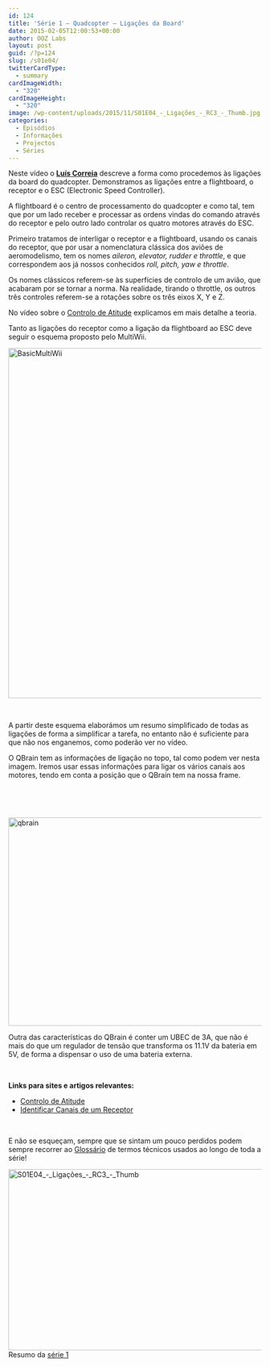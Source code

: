 ```yaml
---
id: 124
title: 'Série 1 — Quadcopter — Ligações da Board'
date: 2015-02-05T12:00:53+00:00
author: OOZ Labs
layout: post
guid: /?p=124
slug: /s01e04/
twitterCardType:
  - summary
cardImageWidth:
  - "320"
cardImageHeight:
  - "320"
image: /wp-content/uploads/2015/11/S01E04_-_Ligações_-_RC3_-_Thumb.jpg
categories:
  - Episódios
  - Informações
  - Projectos
  - Séries
---
```

Neste vídeo o [**Luís Correia**](/equipa/luis-correia/ "Luís Correia") descreve a forma como procedemos às ligações da board do quadcopter. Demonstramos as ligações entre a flightboard, o receptor e o ESC (Electronic Speed Controller).

<p style="text-align: center;">
</p>

A flightboard é o centro de processamento do quadcopter e como tal, tem que por um lado receber e processar as ordens vindas do comando através do receptor e pelo outro lado controlar os quatro motores através do ESC.

Primeiro tratamos de interligar o receptor e a flightboard, usando os canais do receptor, que por usar a nomenclatura clássica dos aviões de aeromodelismo, tem os nomes _aileron, elevator, rudder e throttle_, e que correspondem aos já nossos conhecidos _roll, pitch, yaw e throttle_.

Os nomes clássicos referem-se às superfícies de controlo de um avião, que acabaram por se tornar a norma. Na realidade, tirando o throttle, os outros três controles referem-se a rotações sobre os três eixos X, Y e Z.

No vídeo sobre o <a title="Série 1 – Quadcopter – Controlo de Atitude" href="/s01va06/" target="_blank">Controlo de Atitude</a> explicamos em mais detalhe a teoria.

Tanto as ligações do receptor como a ligação da flightboard ao ESC deve seguir o esquema proposto pelo MultiWii.

[<img class="aligncenter size-full wp-image-500" src="/wp-content/uploads/2015/11/BasicMultiWii.png" alt="BasicMultiWii" width="873" height="696" srcset="/wp-content/uploads/2015/11/BasicMultiWii.png 873w, /wp-content/uploads/2015/11/BasicMultiWii-300x239.png 300w, /wp-content/uploads/2015/11/BasicMultiWii-188x150.png 188w" sizes="(max-width: 873px) 100vw, 873px" />](/wp-content/uploads/2015/11/BasicMultiWii.png)

&nbsp;

A partir deste esquema elaborámos um resumo simplificado de todas as ligações de forma a simplificar a tarefa, no entanto não é suficiente para que não nos enganemos, como poderão ver no vídeo.

O QBrain tem as informações de ligação no topo, tal como podem ver nesta imagem. Iremos usar essas informações para ligar os vários canais aos motores, tendo em conta a posição que o QBrain tem na nossa frame.

&nbsp;

&nbsp;

[<img class="aligncenter size-full wp-image-517" src="/wp-content/uploads/2015/11/qbrain.jpg" alt="qbrain" width="565" height="414" srcset="/wp-content/uploads/2015/11/qbrain.jpg 565w, /wp-content/uploads/2015/11/qbrain-300x220.jpg 300w, /wp-content/uploads/2015/11/qbrain-280x205.jpg 280w" sizes="(max-width: 565px) 100vw, 565px" />](/wp-content/uploads/2015/11/qbrain.jpg)

Outra das características do QBrain é conter um UBEC de 3A, que não é mais do que um regulador de tensão que transforma os 11.1V da bateria em 5V, de forma a dispensar o uso de uma bateria externa.

&nbsp;

**Links para sites e artigos relevantes:**

  * <a title="Série 1 – Quadcopter – Controlo de Atitude" href="/s01va06/" target="_blank">Controlo de Atitude</a>
  * [Identificar Canais de um Receptor](/s01va05/ "Série 1 – Quadcopter – Identificar os canais de um receptor")

&nbsp;

E não se esqueçam, sempre que se sintam um pouco perdidos podem sempre recorrer ao [Glossário](/s01-glossary/ "Glossário") de termos técnicos usados ao longo de toda a série!

[<img class="aligncenter size-large wp-image-246" src="/wp-content/uploads/2015/11/S01E04_-_Ligações_-_RC3_-_Thumb-1024x576.jpg" alt="S01E04_-_Ligações_-_RC3_-_Thumb" width="640" height="360" srcset="/wp-content/uploads/2015/11/S01E04_-_Ligações_-_RC3_-_Thumb-1024x576.jpg 1024w, /wp-content/uploads/2015/11/S01E04_-_Ligações_-_RC3_-_Thumb-300x169.jpg 300w, /wp-content/uploads/2015/11/S01E04_-_Ligações_-_RC3_-_Thumb-267x150.jpg 267w, /wp-content/uploads/2015/11/S01E04_-_Ligações_-_RC3_-_Thumb.jpg 1280w" sizes="(max-width: 640px) 100vw, 640px" />](/wp-content/uploads/2015/11/S01E04_-_Ligações_-_RC3_-_Thumb.jpg)Resumo da [série 1](/series/serie-1/ "Resumo da série 1")